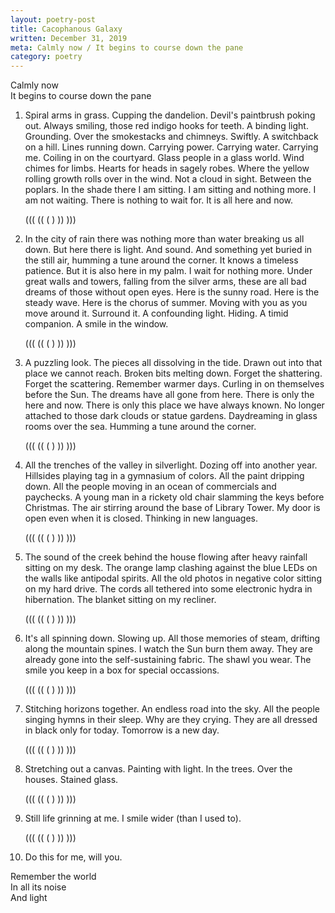 ```yaml
---
layout: poetry-post
title: Cacophanous Galaxy
written: December 31, 2019
meta: Calmly now / It begins to course down the pane
category: poetry
---
```


Calmly now <br>
It begins to course down the pane

1. Spiral arms in grass. Cupping the dandelion. Devil's paintbrush poking out. Always smiling, those red indigo hooks for teeth. A binding light. Grounding. Over the smokestacks and chimneys. Swiftly. A switchback on a hill. Lines running down. Carrying power. Carrying water. Carrying me. Coiling in on the courtyard. Glass people in a glass world. Wind chimes for limbs. Hearts for heads in sagely robes. Where the yellow rolling growth rolls over in the wind. Not a cloud in sight. Between the poplars. In the shade there I am sitting. I am sitting and nothing more. I am not waiting. There is nothing to wait for. It is all here and now.

	((( (( ( ) )) )))

2. In the city of rain there was nothing more than water breaking us all down. But here there is light. And sound. And something yet buried in the still air, humming a tune around the corner. It knows a timeless patience. But it is also here in my palm. I wait for nothing more. Under great walls and towers, falling from the silver arms, these are all bad dreams of those without open eyes. Here is the sunny road. Here is the steady wave. Here is the chorus of summer. Moving with you as you move around it. Surround it. A confounding light. Hiding. A timid companion. A smile in the window.

	((( (( ( ) )) )))

3. A puzzling look. The pieces all dissolving in the tide. Drawn out into that place we cannot reach. Broken bits melting down. Forget the shattering. Forget the scattering. Remember warmer days. Curling in on themselves before the Sun. The dreams have all gone from here. There is only the here and now. There is only this place we have always known. No longer attached to those dark clouds or statue gardens. Daydreaming in glass rooms over the sea. Humming a tune around the corner.

	((( (( ( ) )) )))

4. All the trenches of the valley in silverlight. Dozing off into another year. Hillsides playing tag in a gymnasium of colors. All the paint dripping down. All the people moving in an ocean of commercials and paychecks. A young man in a rickety old chair slamming the keys before Christmas. The air stirring around the base of Library Tower. My door is open even when it is closed. Thinking in new languages.

	((( (( ( ) )) )))

5. The sound of the creek behind the house flowing after heavy rainfall sitting on my desk. The orange lamp clashing against the blue LEDs on the walls like antipodal spirits. All the old photos in negative color sitting on my hard drive. The cords all tethered into some electronic hydra in hibernation. The blanket sitting on my recliner.

	((( (( ( ) )) )))

6. It's all spinning down. Slowing up. All those memories of steam, drifting along the mountain spines. I watch the Sun burn them away. They are already gone into the self-sustaining fabric. The shawl you wear. The smile you keep in a box for special occassions.

	((( (( ( ) )) )))

7. Stitching horizons together. An endless road into the sky. All the people singing hymns in their sleep. Why are they crying. They are all dressed in black only for today. Tomorrow is a new day.

	((( (( ( ) )) )))

8. Stretching out a canvas. Painting with light. In the trees. Over the houses. Stained glass.

	((( (( ( ) )) )))

9. Still life grinning at me. I smile wider (than I used to).

	((( (( ( ) )) )))

10. Do this for me, will you.

Remember the world <br>
In all its noise <br>
And light
